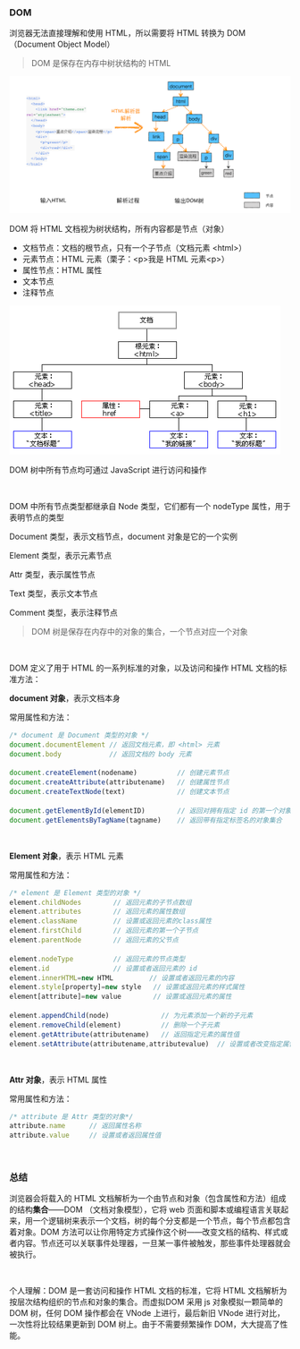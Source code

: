 ### DOM 

浏览器无法直接理解和使用 HTML，所以需要将 HTML 转换为 DOM（Document Object Model）

> DOM 是保存在内存中树状结构的 HTML

![DOM](assets/DOM.png)

DOM 将 HTML 文档视为树状结构，所有内容都是节点（对象）

- 文档节点：文档的根节点，只有一个子节点（文档元素 &lt;html&gt;）
- 元素节点：HTML 元素（栗子：&lt;p&gt;我是 HTML 元素&lt;p&gt;）
- 属性节点：HTML 属性
- 文本节点
- 注释节点

![DOM Tree](assets/DOM-Tree.png)

DOM 树中所有节点均可通过 JavaScript 进行访问和操作

&emsp;

DOM 中所有节点类型都继承自 Node 类型，它们都有一个 nodeType 属性，用于表明节点的类型

Document 类型，表示文档节点，document 对象是它的一个实例

Element 类型，表示元素节点

Attr 类型，表示属性节点

Text 类型，表示文本节点

Comment 类型，表示注释节点

> DOM 树是保存在内存中的对象的集合，一个节点对应一个对象

&emsp;

DOM 定义了用于 HTML 的一系列标准的对象，以及访问和操作 HTML 文档的标准方法：

**document 对象**，表示文档本身

常用属性和方法：

~~~ javascript
/* document 是 Document 类型的对象 */
document.documentElement // 返回文档元素，即 <html> 元素
document.body            // 返回文档的 body 元素

document.createElement(nodename)          // 创建元素节点
document.createAttribute(attributename)   // 创建属性节点
document.createTextNode(text)             // 创建文本节点

document.getElementById(elementID)        // 返回对拥有指定 id 的第一个对象的引用
document.getElementsByTagName(tagname)    // 返回带有指定标签名的对象集合
~~~

&emsp;

**Element 对象**，表示 HTML 元素

常用属性和方法：

~~~ javascript
/* element 是 Element 类型的对象 */
element.childNodes        // 返回元素的子节点数组
element.attributes        // 返回元素的属性数组
element.className         // 设置或返回元素的class属性
element.firstChild        // 返回元素的第一个子节点
element.parentNode        // 返回元素的父节点

element.nodeType          // 返回元素的节点类型
element.id                // 设置或者返回元素的 id
element.innerHTML=new HTML         // 设置或者返回元素的内容
element.style[property]=new style   // 设置或返回元素的样式属性
element[attribute]=new value        // 设置或返回元素的属性

element.appendChild(node)             // 为元素添加一个新的子元素
element.removeChild(element)          // 删除一个子元素
element.getAttribute(attributename)   // 返回指定元素的属性值
element.setAttribute(attributename,attributevalue)  // 设置或者改变指定属性并指定值
~~~

&emsp;

**Attr 对象**，表示 HTML 属性

常用属性和方法：

~~~ javascript
/* attribute 是 Attr 类型的对象*/
attribute.name      // 返回属性名称
attribute.value     // 设置或者返回属性值
~~~

&emsp;

### 总结

浏览器会将载入的 HTML 文档解析为一个由节点和对象（包含属性和方法）组成的结构**集合**——DOM （文档对象模型），它将 web 页面和脚本或编程语言关联起来，用一个逻辑树来表示一个文档，树的每个分支都是一个节点，每个节点都包含着对象。DOM 方法可以让你用特定方式操作这个树——改变文档的结构、样式或者内容。节点还可以关联事件处理器，一旦某一事件被触发，那些事件处理器就会被执行。

&emsp;

个人理解：DOM 是一套访问和操作 HTML 文档的标准，它将 HTML 文档解析为按层次结构组织的节点和对象的集合。而虚拟DOM 采用 js 对象模拟一颗简单的 DOM 树，任何 DOM 操作都会在 VNode 上进行，最后新旧 VNode 进行对比，一次性将比较结果更新到 DOM 树上。由于不需要频繁操作 DOM，大大提高了性能。

